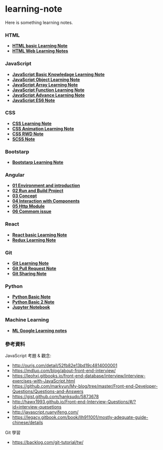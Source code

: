 # learning-note

Here is something learning notes.
<strong>
### HTML
* [HTML basic Learning Note] 
* [HTML Web Learning Notes]

### JavaScript
* [JavaScript Basic Knowledage Learning Note]
* [JavaScript Object Learning Note] 
* [JavaScript Array Learning Note] 
* [JavaScript Function Learning Note] 
* [JavaScript Advance Learning Note] 
* [JavaScript ES6 Note]

### CSS
* [CSS Learning Note] 
* [CSS Animation Learning Note]
* [CSS RWD Note]  
* [SCSS Note]

### Bootstarp
* [Bootstarp Learning Note] 

### Angular
* [01 Environment and introduction]
* [02 Run and Build Project]
* [03 Concept]
* [04 Interaction with Components]
* [05 Http Module]
* [06 Commom issue]

### React
* [React basic Learning Note]
* [Redux Learning Note]

### Git
* [Git Learning Note]
* [Git Pull Request Note]
* [Git Sharing Note]

### Python
* [Python Basic Note]
* [Python Basic 2 Note]
* [Jupyter Notebook]

### Machine Learning
* [ML Google Learning notes]
</strong>

### 參考資料
JavaScript 考題 & 觀念: 
* http://ourjs.com/detail/52fb82e13bd19c4814000001
* https://mdluo.com/blog/about-front-end-interview/
* https://leohxj.gitbooks.io/front-end-database/interview/interview-exercises-with-JavaScript.html
* https://github.com/markyun/My-blog/tree/master/Front-end-Developer-Questions/Questions-and-Answers
* https://gist.github.com/hanksudo/5873678
* http://hawx1993.github.io/Front-end-Interview-Questions/#/?id=interview-quesetions
* http://javascript.ruanyifeng.com/
* https://legacy.gitbook.com/book/llh911001/mostly-adequate-guide-chinese/details

Git 學習
* https://backlog.com/git-tutorial/tw/



[HTML basic Learning Note]: <html/html-learning-note.md>
[HTML Web Learning Notes]: <html/html-web-notes.md>

[JavaScript Basic Knowledage Learning Note]: <js/javascript-learning-note.md>
[JavaScript Object Learning Note]: <js/javascript-learning-object-note.md>
[JavaScript Array Learning Note]: <js/javascript-learning-array-note.md>
[JavaScript Function Learning Note]: <js/javascript-learning-function-note.md>
[JavaScript Advance Learning Note]: <js/javascript-advance-learning-note.md>
[JavaScript ES6 Note]: <js/javascript-es6-notes.md>

[CSS Learning Note]: <css/css-learning-note.md>
[CSS Animation Learning Note]: <css/css-animation-note.md>
[CSS RWD Note]: <css/css-rwd-note.md>
[SCSS Note]: <css/css-sass-note.md>
[Bootstarp Learning Note]: <framework/bootstrap-learning-note.md>

[01 Environment and introduction]: <angular/01.environment-and-introduction.md>
[02 Run and Build Project]: <angular/02.run-and-build-project.md>
[03 Concept]: <angular/03.concept.md>
[04 Interaction with Components]: <angular/04.interaction-with-component.md>
[05 Http Module]: <angular/05.http-module.md>
[06 Commom issue]: <angular/06.commom-issue.md>

[React basic Learning Note]: <react/react-notes.md>
[Redux Learning Note]: <react/redux-notes.md>

[Git Learning Note]: <git/git-learning-notes.md>
[Git Pull Request Note]: <git/git-pull-request-notes.md>
[Git Sharing Note]: <git/git-sharing-notes.md>

[Python Basic Note]: <python/python-basic.md>
[Python Basic 2 Note]: <python/python-basic-2.md>
[Jupyter Notebook]: <python/jupyter-notebook.md>


[ML Google Learning notes]: <ml/[ml-google-learning-notes.md]>